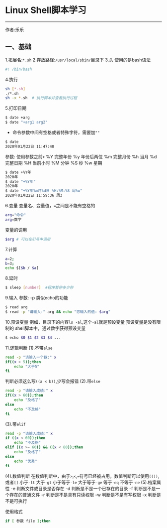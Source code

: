 # Linux Shell脚本学习

---------------------
作者:乐乐

## 一、基础
1.拓展名:`*.sh`
2.存放路径:`/usr/local/sbin/`目录下
3.头
使用的是bash语法
```bash
#! /bin/bash
```
4.执行
```bash
sh [*.sh]
./*.sh
sh -x *.sh  # 执行脚本并查看执行过程
```
5.打印日期
```bash
$ date +arg
$ date "+arg1 arg2"
```
* 命令参数中间有空格或者特殊字符，需要加`""`

```bash
$ date
2020年01月22日 11:47:48
```
参数:
使用参数之前`+`
%Y 完整年份
%y 年份后两位
%m 完整月份
%h 当月
%d 完整日期
%H 当前小时
%M 分钟
%S 秒
%w 星期

```bash
$ date +%Y年
2020年
$ date "+%Y年"
2020年
$ date "+%Y年%m月%d日 %H:%M:%S 周%w"
2020年01月22日 11:59:36 周3
```

6.变量
变量名、变量值，`=`之间是不能有空格的
```bash
arg="命令"
arg=数字
```
变量的调用
```bash
$arg # 可以在引号中调用
```
7.计算
```bash
a=2;
b=3;
echo $[$b / $a]
```

8.延时
```bash
$ sleep [number]  #程序暂停多少秒
```
9.输入
参数:
-p 类似echo的功能
```bash
$ read arg
$ read -p "请输入:" arg && echo "您输入的值: $arg"
```

10.预设变量
例如，目录下的内容`ls -al`,这个`-al`就是预设变量
预设变量是没有限制的
shell脚本中，通过数字获得预设变量
```bash
$ echo $0 $1 $2 $3 $4 ...
```

11.逻辑判断
(1).不带`else`
```bash
read -p "请输入一个数:" x
if((x > 5));then
	echo "大于5"
fi
```
判断必须这么写`((a < b))`,少写会报错
(2).带`else`
```bash
read -p "请输入成绩:" x
if((x > 60));then
	echo "及格了"
else
	echo "不及格"
fi
```
(3).带`elif`
```bash
read -p "请输入成绩:" x
if ((x < 60));then
	echo "不及格"
elif ((x >= 60)) && ((x < 80));then
	echo "及格了"
else
	echo "优秀"
fi
```
(4).数值判断
在数值判断中，由于`>`,`<`,`=`符号已经被占用，数值判断可以使用`(())`,或者`[]`
小于`-lt`
大于`-gt`
小于等于`-le`
大于等于`-ge`
等于`-eq`
不等于`-ne`
(5).档案属性
-e 判断文件或目录是否存在
-d 判断是不是一个已存在的目录
-f 判断是不是一个存在的普通文件
-r 判断是不是具有只读权限
-w 判断是不是有写权限
-x 判断是不是可执行

使用格式
```bash
if [ 参数 file ];then
```










